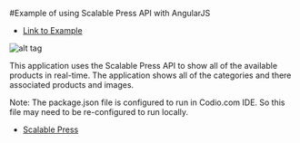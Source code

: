 #Example of using Scalable Press API with AngularJS

- [Link to Example](http://scalableangularapi.site44.com/)

![alt tag](http://scalableangularapi.site44.com/screen.png)

This application uses the Scalable Press API to show all of the available products in real-time. The application shows all of the categories and there associated products and images.


Note: The package.json file is configured to run in Codio.com IDE. So this file may need to be re-configured to run locally.

- [Scalable Press](https://scalablepress.com/)



